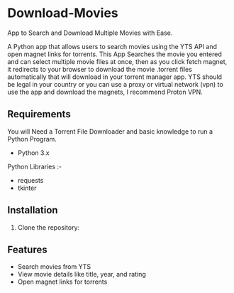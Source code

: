 # Download-Movies
App to Search and Download Multiple Movies with Ease.

A Python app that allows users to search movies using the YTS API and open magnet links for torrents.
This App Searches the movie you entered and can select multiple movie files at once, then as you click fetch magnet, it redirects to your browser to download the movie .torrent files automatically that will download in your torrent manager app.
YTS should be legal in your country or you can use a proxy or virtual network (vpn) to use the app and download the magnets, I recommend Proton VPN.

## Requirements

You will Need a Torrent File Downloader and basic knowledge to run a Python Program.
- Python 3.x

Python Libraries :-
- requests
- tkinter

## Installation
1. Clone the repository:

## Features
- Search movies from YTS
- View movie details like title, year, and rating
- Open magnet links for torrents

